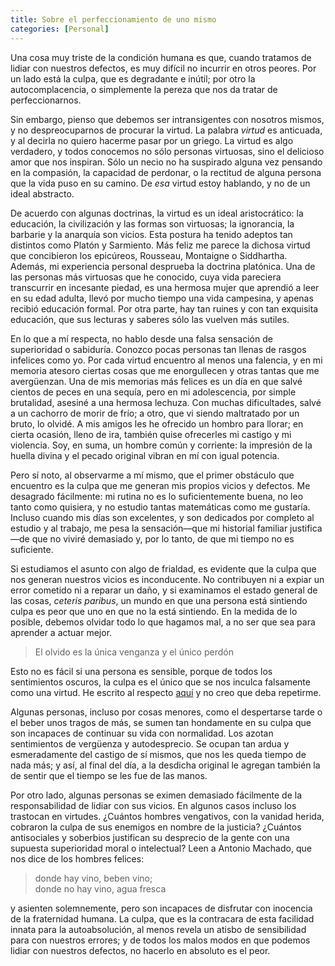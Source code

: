 ```yaml
---
title: Sobre el perfeccionamiento de uno mismo
categories: [Personal]
---
```


Una cosa muy triste de la condición humana es que, cuando tratamos de lidiar
con nuestros defectos, es muy difícil no incurrir en otros peores. Por un lado
está la culpa, que es degradante e inútil; por otro la autocomplacencia, o
simplemente la pereza que nos da tratar de perfeccionarnos. 

Sin embargo, pienso que debemos ser intransigentes con nosotros mismos, y no
despreocuparnos de procurar la virtud. La palabra *virtud* es anticuada, y al
decirla no quiero hacerme pasar por un griego. La virtud es algo verdadero, y
todos conocemos no sólo personas virtuosas, sino el delicioso amor que nos
inspiran. Sólo un necio no ha suspirado alguna vez pensando en la compasión, la
capacidad de perdonar, o la rectitud de alguna persona que la vida puso en su
camino. De *esa* virtud estoy hablando, y no de un ideal abstracto.

De acuerdo con algunas doctrinas, la virtud es un ideal aristocrático: la
educación, la civilización y las formas son virtuosas; la ignorancia, la
barbarie y la anarquía son vicios. Esta postura ha tenido adeptos tan distintos
como Platón y Sarmiento. Más feliz me parece la dichosa virtud que concibieron
los epicúreos, Rousseau, Montaigne o Siddhartha. Además, mi experiencia personal
desprueba la doctrina platónica. Una de las personas más virtuosas que he
conocido, cuya vida pareciera transcurrir en incesante piedad, es una hermosa
mujer que aprendió a leer en su edad adulta, llevó por mucho tiempo una vida
campesina, y apenas recibió educación formal. Por otra parte, hay tan ruines y
con tan exquisita educación, que sus lecturas y saberes sólo las vuelven más
sutiles.

En lo que a mí respecta, no hablo desde una falsa sensación de superioridad o
sabiduría. Conozco pocas personas tan llenas de rasgos infelices como yo. Por
cada virtud encuentro al menos una falencia, y en mi memoria atesoro ciertas
cosas que me enorgullecen y otras tantas que me avergüenzan. Una de mis memorias
más felices es un día en que salvé cientos de peces en una sequía, pero en mi
adolescencia, por simple brutalidad, asesiné a una hermosa lechuza. Con muchas
dificultades, salvé a un cachorro de morir de frío; a otro, que vi siendo
maltratado por un bruto, lo olvidé. A mis amigos les he ofrecido un hombro para
llorar; en cierta ocasión, lleno de ira, también quise ofrecerles mi castigo y
mi violencia. Soy, en suma, un hombre común y corriente: la impresión de la
huella divina y el pecado original vibran en mí con igual potencia. 

Pero sí noto, al observarme a mí mismo, que el primer obstáculo que encuentro es
la culpa que me generan mis propios vicios y defectos. Me desagrado fácilmente:
mi rutina no es lo suficientemente buena, no leo tanto como quisiera, y no
estudio tantas matemáticas como me gustaría. Incluso cuando mis días son
excelentes, y son dedicados por completo al estudio y al trabajo, me pesa la
sensación—que mi historial familiar justifica—de que no viviré demasiado y, por
lo tanto, de que mi tiempo no es suficiente. 

Si estudiamos el asunto con algo de frialdad, es evidente que la culpa que
nos generan nuestros vicios es inconducente. No contribuyen ni a expiar un
error cometido ni a reparar un daño, y si examinamos el estado general de las
cosas, *ceteris paribus*, un mundo en que una persona está sintiendo
culpa es peor que uno en que no la está sintiendo. En la medida de lo posible,
debemos olvidar todo lo que hagamos mal, a no ser que sea para aprender a
actuar mejor.

> El olvido es la única venganza y el único perdón

Esto no es fácil si una persona es sensible, porque de todos los sentimientos
oscuros, la culpa es el único que se nos inculca falsamente como una virtud.
He escrito al respecto
[aquí](https://slopezpereyra.github.io/2024-07-20-OnGuilt/) y no creo que deba
repetirme.

Algunas personas, incluso por cosas menores, como el despertarse tarde o el
beber unos tragos de más, se sumen tan hondamente en su culpa que son incapaces
de continuar su vida con normalidad. Los azotan sentimientos de vergüenza y
autodesprecio. Se ocupan tan ardua y esmeradamente del castigo de sí mismos, que
nos les queda tiempo de nada más; y así, al final del día, a la desdicha
original le agregan también la de sentir que el tiempo se les fue de las manos.

Por otro lado, algunas personas se eximen demasiado fácilmente de la
responsabilidad de lidiar con sus vicios. En algunos casos incluso los
trastocan en virtudes. ¿Cuántos hombres vengativos, con la vanidad herida,
cobraron la culpa de sus enemigos en nombre de la justicia? ¿Cuántos
antisociales y soberbios justifican su desprecio de la gente con una supuesta
superioridad moral o intelectual? Leen a Antonio Machado, que nos dice de los
hombres felices:

> donde hay vino, beben vino;<br>
> donde no hay vino, agua fresca

y asienten solemnemente, pero son incapaces de disfrutar con inocencia de la
fraternidad humana. La culpa, que es la contracara de esta facilidad innata para
la autoabsolución, al menos revela un atisbo de sensibilidad para con nuestros
errores; y de todos los malos modos en que podemos lidiar con nuestros defectos,
no hacerlo en absoluto es el peor. 

















